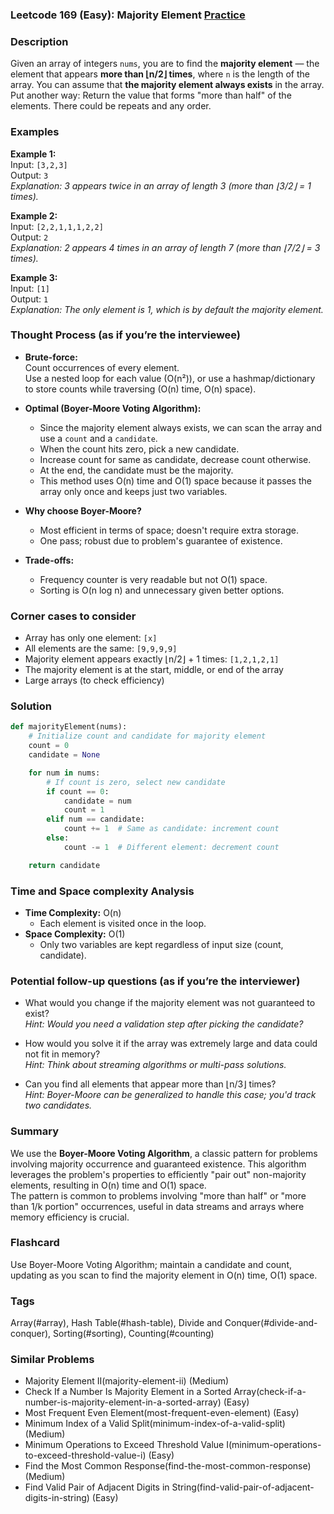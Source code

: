 ### Leetcode 169 (Easy): Majority Element [Practice](https://leetcode.com/problems/majority-element)

### Description  
Given an array of integers `nums`, you are to find the **majority element** — the element that appears **more than ⌊n/2⌋ times**, where `n` is the length of the array. You can assume that **the majority element always exists** in the array.  
Put another way: Return the value that forms "more than half" of the elements. There could be repeats and any order.

### Examples  

**Example 1:**  
Input: `[3,2,3]`  
Output: `3`  
*Explanation: 3 appears twice in an array of length 3 (more than ⌊3/2⌋ = 1 times).*

**Example 2:**  
Input: `[2,2,1,1,1,2,2]`  
Output: `2`  
*Explanation: 2 appears 4 times in an array of length 7 (more than ⌊7/2⌋ = 3 times).*

**Example 3:**  
Input: `[1]`  
Output: `1`  
*Explanation: The only element is 1, which is by default the majority element.*

### Thought Process (as if you’re the interviewee)  

- **Brute-force:**  
  Count occurrences of every element.  
  Use a nested loop for each value (O(n²)), or use a hashmap/dictionary to store counts while traversing (O(n) time, O(n) space).

- **Optimal (Boyer-Moore Voting Algorithm):**  
  - Since the majority element always exists, we can scan the array and use a `count` and a `candidate`.  
  - When the count hits zero, pick a new candidate.  
  - Increase count for same as candidate, decrease count otherwise.  
  - At the end, the candidate must be the majority.  
  - This method uses O(n) time and O(1) space because it passes the array only once and keeps just two variables.

- **Why choose Boyer-Moore?**  
  - Most efficient in terms of space; doesn't require extra storage.
  - One pass; robust due to problem's guarantee of existence.

- **Trade-offs:**  
  - Frequency counter is very readable but not O(1) space.
  - Sorting is O(n log n) and unnecessary given better options.

### Corner cases to consider  
- Array has only one element: `[x]`
- All elements are the same: `[9,9,9,9]`
- Majority element appears exactly ⌊n/2⌋ + 1 times: `[1,2,1,2,1]`
- The majority element is at the start, middle, or end of the array
- Large arrays (to check efficiency)

### Solution

```python
def majorityElement(nums):
    # Initialize count and candidate for majority element
    count = 0
    candidate = None

    for num in nums:
        # If count is zero, select new candidate
        if count == 0:
            candidate = num
            count = 1
        elif num == candidate:
            count += 1  # Same as candidate: increment count
        else:
            count -= 1  # Different element: decrement count

    return candidate
```

### Time and Space complexity Analysis  

- **Time Complexity:** O(n)
  - Each element is visited once in the loop.
- **Space Complexity:** O(1)
  - Only two variables are kept regardless of input size (count, candidate).

### Potential follow-up questions (as if you’re the interviewer)  

- What would you change if the majority element was not guaranteed to exist?  
  *Hint: Would you need a validation step after picking the candidate?*

- How would you solve it if the array was extremely large and data could not fit in memory?  
  *Hint: Think about streaming algorithms or multi-pass solutions.*

- Can you find all elements that appear more than ⌊n/3⌋ times?  
  *Hint: Boyer-Moore can be generalized to handle this case; you'd track two candidates.*

### Summary
We use the **Boyer-Moore Voting Algorithm**, a classic pattern for problems involving majority occurrence and guaranteed existence. This algorithm leverages the problem's properties to efficiently "pair out" non-majority elements, resulting in O(n) time and O(1) space.  
The pattern is common to problems involving "more than half" or "more than 1/k portion" occurrences, useful in data streams and arrays where memory efficiency is crucial.


### Flashcard
Use Boyer-Moore Voting Algorithm; maintain a candidate and count, updating as you scan to find the majority element in O(n) time, O(1) space.

### Tags
Array(#array), Hash Table(#hash-table), Divide and Conquer(#divide-and-conquer), Sorting(#sorting), Counting(#counting)

### Similar Problems
- Majority Element II(majority-element-ii) (Medium)
- Check If a Number Is Majority Element in a Sorted Array(check-if-a-number-is-majority-element-in-a-sorted-array) (Easy)
- Most Frequent Even Element(most-frequent-even-element) (Easy)
- Minimum Index of a Valid Split(minimum-index-of-a-valid-split) (Medium)
- Minimum Operations to Exceed Threshold Value I(minimum-operations-to-exceed-threshold-value-i) (Easy)
- Find the Most Common Response(find-the-most-common-response) (Medium)
- Find Valid Pair of Adjacent Digits in String(find-valid-pair-of-adjacent-digits-in-string) (Easy)